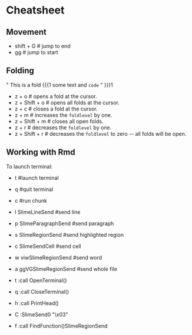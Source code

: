 # Cheatsheet

## Movement
- shift + G # jump to end
- gg # jump to start

## Folding
" This is a fold {{{1
some text and `code`
" }}}1


- z + o # opens a fold at the cursor.
- z + Shift + o # opens all folds at the cursor.
- z + c  # closes a fold at the cursor.
- z + m  # increases the `foldlevel` by one.
- z + Shift + m # closes all open folds.
- z + r # decreases the `foldlevel` by one.
- z + Shift + r # decreases the `foldlevel` to zero -- all folds will be open.

## Working with Rmd
To launch terminal:
- <localleader> t  #launch terminal
- <localleader> q #quit terminal
- <localleader> c #run chunk





- <localleader>l <Plug>SlimeLineSend #send line
- <localleader>p <Plug>SlimeParagraphSend #send paragraph
- <localleader>s <Plug>SlimeRegionSend #send highlighted region
- <localleader>c <Plug>SlimeSendCell #send cell
- <localleader>w viw<Plug>SlimeRegionSend #send word
- <localleader>a ggVG<Plug>SlimeRegionSend #send whole file
- <localleader>t :call OpenTerminal()<CR>
- <localleader>q :call CloseTerminal()<CR>
- <localleader>h :call PrintHead()<CR>
- <localleader>C :SlimeSend0 "\x03"<CR>
- <localleader>f :call FindFunction()<CR><Plug>SlimeRegionSend<CR>


